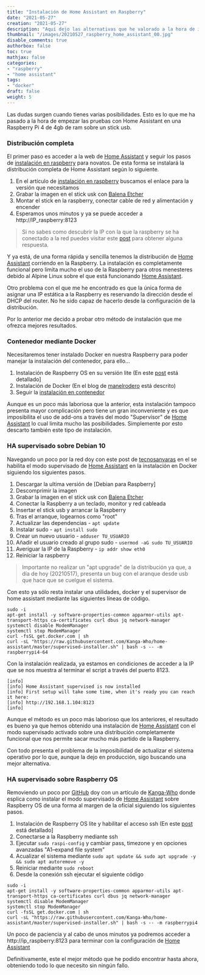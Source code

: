 ```yaml
---
title: "Instalación de Home Assistant en Raspberry"
date: "2021-05-27"
creation: "2021-05-27"
description: "Aquí dejo las alternativas que he valorado a la hora de instalar Home Assistant en la Raspberry"
thumbnail: "/images/20210527_raspberry_home_assistant_00.jpg"
disable_comments: true
authorbox: false
toc: true
mathjax: false
categories:
- "raspberry"
- "home assistant"
tags:
- "docker"
draft: false
weight: 5
---
```

Las dudas surgen cuando tienes varias posibilidades. Esto es lo que me ha pasado a la hora de empezar las pruebas con Home Assistant en una Raspberry Pi 4 de 4gb de ram sobre un stick usb.
<!--more-->

### Distribución completa
El primer paso es acceder a la web de [Home Assistant] y seguir los pasos de [instalación en raspberry] para novatos. De esta forma se instalará la distribución completa de Home Assistant según lo siguiente.

1. En el artículo de [instalación en raspberry] buscamos el enlace para la versión que necesitamos
1. Grabar la imagen en el stick usk con [Balena Etcher]
1. Montar el stick en la raspberry, conectar cable de red y alimentación y encender
1. Esperamos unos minutos y ya se puede acceder a http://IP_raspberry:8123

> Si no sabes como descubrir la IP con la que la raspberry se ha conectado a la red puedes visitar este [post] para obtener alguna respuesta.

Y ya está, de una forma rápida y sencilla tenemos la distribución de [Home Assistant] corriendo en la Raspberry. La instalación es completamente funcional pero limita mucho el uso de la Raspberry para otros menesteres debido al Alpine Linux sobre el que está funcionando [Home Assistant].

Otro problema con el que me he encontrado es que la única forma de asignar una IP estática a la Raspberry es reservando la dirección desde el DHCP del router. No he sido capaz de hacerlo desde la configuración de la distribución.

Por lo anterior me decido a probar otro método de instalación que me ofrezca mejores resultados.

### Contenedor mediante Docker
Necesitaremos tener instalado Docker en nuestra Raspberry para poder manejar la instalación del contenedor, para ello...

1. Instalación de Raspberry OS en su versión lite (En este [post] está detallado]
1. Instalación de Docker (En el blog de [manelrodero] está descrito)
1. Seguir la [instalación en contenedor]

Aunque es un poco más laboriosa que la anterior, esta instalación tampoco presenta mayor complicación pero tiene un gran inconveniente y es que imposibilita el uso de add-ons a través del modo "Supervisor" de [Home Assistant] lo cual limita mucho las posibilidades. Simplemente por esto descarto también este tipo de instalación.

### HA supervisado sobre Debian 10
Navegando un poco por la red doy con este post de [tecnosanvaras] en el se habilita el modo supervisado de [Home Assistant] en la instalación en Docker siguiendo los siguientes pasos.

1. Descargar la ultima versión de [Debian para Raspberry]
1. Descomprimir la imagen
1. Grabar la imagen en el stick usk con [Balena Etcher]
1. Conectar la Raspberry a un teclado, monitor y red cableada
1. Insertar el stick usb y arrancar la Raspberry
1. Tras el arranque, logearnos como "root"
1. Actualizar las dependencias - `apt update`
1. Instalar sudo - `apt install sudo`
1. Crear un nuevo usuario - `adduser TU_USUARIO`
1. Añadir el usuario creado al grupo sudo - `usermod -aG sudo TU_USUARIO`
1. Averiguar la IP de la Raspberry - `ip addr show eth0`
1. Reiniciar la raspberry

> Importante no realizar un "apt upgrade" de la distribución ya que, a día de hoy (20210517), presenta un bug con el aranque desde usb que hace que se cuelgue el sistema.

Con esto ya sólo resta instalar una utilidades, docker y el supervisor de home assistant mediante las siguientes líneas de código.

```
sudo -i
apt-get install -y software-properties-common apparmor-utils apt-transport-https ca-certificates curl dbus jq network-manager
systemctl disable ModemManager
systemctl stop ModemManager
curl -fsSL get.docker.com | sh
curl -sL "https://raw.githubusercontent.com/Kanga-Who/home-assistant/master/supervised-installer.sh" | bash -s -- -m raspberrypi4-64
```

Con la instalación realizada, ya estamos en condiciones de acceder a la IP que se nos muestra al terminar el script a través del puerto 8123.

```
[info] 
[info] Home Assistant supervised is now installed
[info] First setup will take some time, when it's ready you can reach it here:
[info] http://192.168.1.104:8123
[info] 
```

Aunque el método es un poco más laborioso que los anteriores, el resultado es bueno ya que hemos obtenido una instalación de [Home Assistant] con el modo supervisado activado sobre una distribución completamente funcional que nos permite sacar mucho más partido de la Raspberry.

Con todo presenta el problema de la imposibilidad de actualizar el sistema operativo por lo que, aunque la dejo en producción, sigo buscando una mejor alternativa.

### HA supervisado sobre Raspberry OS
Removiendo un poco por [GitHub] doy con un artículo de [Kanga-Who] donde esplica como instalar el modo supervisado de [Home Assistant] sobre Raspberry OS de una forma al margen de la oficial siguiendo los siguientes pasos.

1. Instalación de Raspberry OS lite y habilitar el acceso ssh (En este [post] está detallado]
1. Conectarse a la Raspberry mediante ssh
1. Ejecutar `sudo raspi-config` y cambiar pass, timezone y en opciones avanzadas "A1–expand file system"
1. Acualizar el sistema mediante `sudo apt update && sudo apt upgrade -y && sudo apt autoremove -y`
1. Reiniciar mediante `sudo reboot`
1. Desde la conexión ssh ejecutar el siguiente código
```
sudo -i
apt-get install -y software-properties-common apparmor-utils apt-transport-https ca-certificates curl dbus jq network-manager
systemctl disable ModemManager
systemctl stop ModemManager
curl -fsSL get.docker.com | sh
curl -sL "https://raw.githubusercontent.com/Kanga-Who/home-assistant/master/supervised-installer.sh" | bash -s -- -m raspberrypi4
```

Un poco de paciencia y al cabo de unos minutos ya podremos acceder a http://ip_raspberry:8123 para terminar con la configuración de [Home Assistant]

Definitivamente, este el mejor método que he podido encontrar hasta ahora, obteniendo todo lo que necesito sin ningún fallo.


[Balena Etcher]: https://www.balena.io/etcher/
[GitHub]: https://github.com
[Home Assistant]: https://www.home-assistant.io
[instalación en raspberry]: https://www.home-assistant.io/installation/raspberrypi
[instalación en contenedor]: https://www.home-assistant.io/installation/raspberrypi#install-home-assistant-container
[Kanga-Who]: https://github.com/Kanga-Who/home-assistant/blob/master/Supervised%20Install%20on%20Raspberry%20Pi%20OS.md
[manelrodero]: https://www.manelrodero.com/blog/instalar-docker-en-raspberry-pi-4
[post]: https://sherblog.pro/raspberry-montaje-y-ssh/
[tecnosanvaras]: https://tecnosanvaras.es/instalacion-de-ha-supervisded-en-raspberry-pi-con-debian-10/
